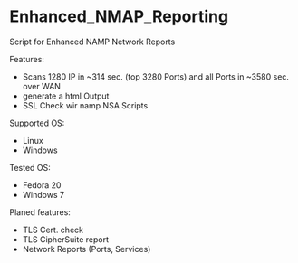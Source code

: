 Enhanced_NMAP_Reporting
=======================

Script for Enhanced NAMP Network Reports

Features:
 - Scans 1280 IP in ~314 sec. (top 3280 Ports) and all Ports in ~3580 sec. over WAN
 - generate a html Output
 - SSL Check wir namp NSA Scripts

Supported OS:
 - Linux
 - Windows

 Tested OS:
 - Fedora 20
 - Windows 7

Planed features:
 - TLS Cert. check
 - TLS CipherSuite report
 - Network Reports (Ports, Services)
